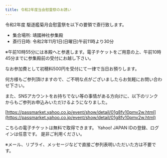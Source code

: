 ```yaml
---
title: 令和2年度当会慰霊祭のお誘い
---
```


令和2年度 駆逐艦菊月会慰霊祭を以下の要領で斎行致します。

- 集合場所: 靖國神社参集殿
- 斎行日時: 令和2年11月1日(日曜日)午前11時より30分

※午前10時55分には本殿へと参進します。電子チケットをご用意の上、午前10時45分までに参集殿前の受付にお越し下さい。

なお参加費として初穂料500円を受付にて一律で当日お預りします。

何方様もご参列頂けますので、ご不明な点がございましたらお気軽にお問い合わせ下さい。

また、SNSアカウントをお持ちでない等の事情がある方向けに、以下のリンクからもご参列お申込みいただけるようになりました。

[https://passmarket.yahoo.co.jp/event/show/detail/01g8fv10pmv2w.html](https://passmarket.yahoo.co.jp/event/show/detail/01g8fv10pmv2w.html)

こちらの電子チケットは無料で取得できます。
Yahoo! JAPAN IDの登録、ログインは任意です。
是非ご利用ください。

※メール、リプライ、メッセージなどで直接ご参列表明いただいた方は不要です。
